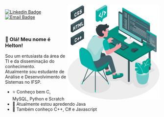 <img align="right" src=".../../images/illustration.png" width="300"/>
<span>

[![Linkedin Badge](https://img.shields.io/badge/-Linkedin-0a66c2?style=flat-square&logo=Linkedin&logoColor=white)](https://www.linkedin.com/in/heltonricardo/) 
[![Email Badge](https://img.shields.io/badge/-E--mail-107bd5?style=flat-square&logo=microsoft-outlook&logoColor=white)](mailto:helton_ricardo13@hotmail.com)

<br/>

### :wave: Olá! Meu nome é Helton!

Sou um entusiasta da área de TI e da disseminação do conhecimento.  
Atualmente sou estudante de Análise e Desenvolvimento de Sistemas no IFSP.

- :star: Conheço bem C, MySQL, Python e Scratch
- :seedling: Atualmente estou apredendo Java
- :gem: Também conheço C++, C# e Javascript
